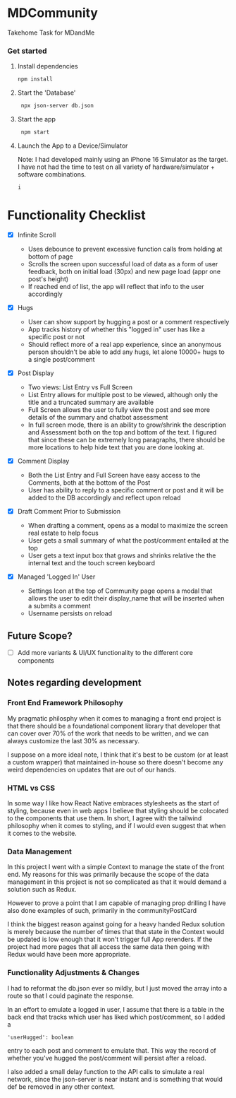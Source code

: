 # MDCommunity

Takehome Task for MDandMe

### Get started

1. Install dependencies

   ```bash
   npm install
   ```

2. Start the 'Database'

   ```bash
    npx json-server db.json
   ```

3. Start the app

   ```bash
    npm start
   ```

4. Launch the App to a Device/Simulator

   Note: I had developed mainly using an iPhone 16 Simulator as the target. I have not had the time to test on all variety of hardware/simulator + software combinations.

   ```
   i
   ```

# Functionality Checklist

- [x] Infinite Scroll

  - Uses debounce to prevent excessive function calls from holding at bottom of page
  - Scrolls the screen upon successful load of data as a form of user feedback, both on initial load (30px) and new page load (appr one post's height)
  - If reached end of list, the app will reflect that info to the user accordingly

- [x] Hugs

  - User can show support by hugging a post or a comment respectively
  - App tracks history of whether this "logged in" user has like a specific post or not
  - Should reflect more of a real app experience, since an anonymous person shouldn't be able to add any hugs, let alone 10000+ hugs to a single post/comment

- [x] Post Display

  - Two views: List Entry vs Full Screen
  - List Entry allows for multiple post to be viewed, although only the title and a truncated summary are available
  - Full Screen allows the user to fully view the post and see more details of the summary and chatbot assessment
  - In full screen mode, there is an ability to grow/shrink the description and Assessment both on the top and bottom of the text. I figured that since these can be extremely long paragraphs, there should be more locations to help hide text that you are done looking at.

- [x] Comment Display

  - Both the List Entry and Full Screen have easy access to the Comments, both at the bottom of the Post
  - User has ability to reply to a specific comment or post and it will be added to the DB accordingly and reflect upon reload

- [x] Draft Comment Prior to Submission

  - When drafting a comment, opens as a modal to maximize the screen real estate to help focus
  - User gets a small summary of what the post/comment entailed at the top
  - User gets a text input box that grows and shrinks relative the the internal text and the touch screen keyboard

- [x] Managed 'Logged In' User
  - Settings Icon at the top of Community page opens a modal that allows the user to edit their display_name that will be inserted when a submits a comment
  - Username persists on reload

## Future Scope?

- [ ] Add more variants & UI/UX functionality to the different core components

## Notes regarding development

### Front End Framework Philosophy

My pragmatic philosphy when it comes to managing a front end project is that there should be a foundational component library that developer that can cover over 70% of the work that needs to be written, and we can always customize the last 30% as necessary.

I suppose on a more ideal note, I think that it's best to be custom (or at least a custom wrapper) that maintained in-house so there doesn't become any weird dependencies on updates that are out of our hands.

### HTML vs CSS

In some way I like how React Native embraces stylesheets as the start of styling, because even in web apps I believe that styling should be colocated to the components that use them. In short, I agree with the tailwind philosophy when it comes to styling, and if I would even suggest that when it comes to the website.

### Data Management

In this project I went with a simple Context to manage the state of the front end. My reasons for this was primarily because the scope of the data management in this project is not so complicated as that it would demand a solution such as Redux.

However to prove a point that I am capable of managing prop drilling I have also done examples of such, primarily in the communityPostCard

I think the biggest reason against going for a heavy handed Redux solution is merely because the number of times that that state in the Context would be updated is low enough that it won't trigger full App rerenders. If the project had more pages that all access the same data then going with Redux would have been more appropriate.

### Functionality Adjustments & Changes

I had to reformat the db.json ever so mildly, but I just moved the array into a route so that I could paginate the response.

In an effort to emulate a logged in user, I assume that there is a table in the back end that tracks which user has liked which post/comment, so I added a

    'userHugged': boolean

entry to each post and comment to emulate that. This way the record of whether you've hugged the post/comment will persist after a reload.

I also added a small delay function to the API calls to simulate a real network, since the json-server is near instant and is something that would def be removed in any other context.
